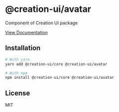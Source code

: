# @creation-ui/avatar
Component of Creation UI package

[View Documentation](https://creation-ui.dev/)

## Installation

```bash
# With yarn
yarn add @creation-ui/core @creation-ui/avatar

# With npm
npm install @creation-ui/core @creation-ui/avatar
```

## License

MIT
